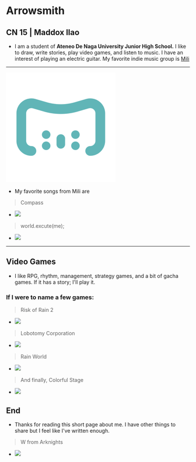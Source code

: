 # Arrowsmith
## CN 15 | Maddox Ilao
- I am a student of **Ateneo De Naga University Junior High School.** I like to draw, write stories, play video games, and listen to music. I have an interest of playing an electric guitar. My favorite indie music group is [Mili](https://www.youtube.com/channel/UCVh47EKH9VLresRqiYi9txw)
---
![alt text](https://github.com/static-generator/arrowsmith15/blob/5f516864014303eb342a2b03ef38cb1e85beff42/Mili%2Blogo_no%2Bback_SQ%20(1).png)
- My favorite songs from Mili are
> Compass
- <img src="https://i.scdn.co/image/ab67616d0000b273fff7c567fe1a0a5144862109" width="500">
>
> world.excute(me);
- <img src="https://i.ytimg.com/vi/ESx_hy1n7HA/maxresdefault.jpg" width="500">
---
## Video Games
- I like RPG, rhythm, management, strategy games, and a bit of gacha games. If it has a story; I'll play it.
### If I were to name a few games:
> Risk of Rain 2
- <img src="https://upload.wikimedia.org/wikipedia/en/c/c1/Risk_of_Rain_2.jpg" width="300">
>
> Lobotomy Corporation
- <img src="https://fontmeme.com/images/lobcorp-logo-font.png" width="300">
>
> Rain World
- <img src="https://shared.cloudflare.steamstatic.com/store_item_assets/steam/apps/312520/header.jpg?t=1723129706" width="500">
> And finally,
> Colorful Stage
- <img src="https://i0.wp.com/vocasphere.net/wp-content/uploads/2021/04/Screenshot_2020-08-10-%E9%9F%B3%E8%A1%97%E3%82%A6%E3%83%8A-%E3%83%95%E3%83%AB%E3%82%B0%E3%83%A9%E3%83%95%E3%82%A3%E3%83%83%E3%82%AF%E3%81%AF%E3%81%A3%E3%81%B4-%E9%9F%B3%E8%A1%97%E3%82%A6%E3%83%8A-Official-Goods-Shop-powered-by-BASE.jpg?w=900&ssl=1" width="600">

## End
- Thanks for reading this short page about me. I have other things to share but I feel like I've written enough.
> W from Arknights
- <img src="https://media1.tenor.com/m/lKIKGcbolpIAAAAC/pedro-henrique-wei-wei-wei-wei.gif" width="200">
